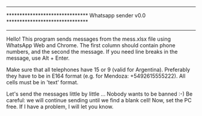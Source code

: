 ************************************************************************************
******************************* Whatsapp sender v0.0 *******************************
************************************************************************************
Hello!
This program sends messages from the mess.xlsx file using WhatsApp Web and Chrome.
The first column should contain phone numbers, and the second the message.
If you need line breaks in the message, use Alt + Enter.

Make sure that all telephones have 15 or 9 (valid for Argentina).
Preferably they have to be in E164 format (e.g. for Mendoza: +5492615555222).
All cells must be in 'text' format.

Let's send the messages little by little ... Nobody wants to be banned :-)
Be careful: we will continue sending until we find a blank cell!
Now, set the PC free. If I have a problem, I will let you know.
